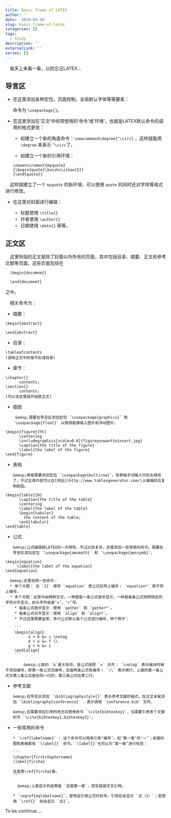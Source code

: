 ```yaml
---
title: Basic frame of LATEX
author: ''
date: '2019-03-20'
slug: basic-frame-of-latex
categories: []
tags:
  - Study
description: ''
externalLink: ''
series: []
---
```

&emsp;每天上来看一看，以防忘记LATEX...
## 导言区
* 在这里添加各种宏包，页面控制，全局默认字体等等要素：

    命令为 `\usepackage{}`。

* 在这里添加在‘正文’中经常使用的‘命令’或‘环境’，也就是LATEX默认命令的调用的格式更改：

  * 如建立一个新的角度命令：`\newcommand\degree{^\circ}` ，这样就能用 `\degree` 来表示 `^\circ`了。

  * 如建立一个新的引用环境：
  
  ```
  \newenviroment{myquote} 
  {\begin{quote}\kaishu\zihao{5}} 
  {\end{quote}}
  ```
  
&emsp;这样就建立了一个 `myquote` 的新环境，可以使用 `quote` 的同时还对字体等格式进行修改。

* 在这里对封面进行编辑：

  * 标题使用 `\title{}`
  * 作者使用 `\author{}`
  * 日期使用 `\date{}` 等等。

## 正文区
&emsp;这里所指的正文是除了封面以外所有的页面，其中包括目录、摘要、正文和参考文献等页面。这些页面包括在

```
  \begin{documnet}
  
  \end{documnet}
```  

之中。

&emsp;相关命令为：

* 摘要： 

```
\begin{abstract}

\end{abstract}
```

* 目录：

```
\tableofcontents
(调用正文中的章节形成目录)
```

* 章节：

```
\chapter{}
      contents;
\section{}
      contents;
(可以说这里就开始是正文)
```

* 插图

       &emsp;需要在导言区添加宏包 `\usepackage{graphicx}` 和 `\usepackage{float}` 以使得能够插入图片和浮动图片。
       
```
\begin{figure}[ht]
      \centering
      \includegraphics[scale=0.6]{figureyouwanttoinsert.jpg}
      \caption{the title of the figure}
      \label{the label of the figure}
\end{figure}
```

* 表格
      
      &emsp;表格需要添加宏包 `\usepackage{multirow}`。但表格手动输入代码太麻烦了，不过主体内容可以在[网站](http://www.tablesgenerator.com/)上编辑好后复制粘贴。
      
```
\begin{table}[H]
      \caption{the title of the table}
      \centering
      \label{the label of the table}
      \begin{tabular}
        the content of the table;
      \end{tabular}
\end{table}
```

* 公式

      &emsp;公式编辑是LATEX的一大特色，不过比较复杂，这里添加一些常用的命令。需要在导言区添加宏包 `\usepackage{amsmath}` 和 `\usepackage{amssymb}`。
      
```
\begin{equation}
     \label{the label of the equation}
\end{equation}
```

      &emsp;这里说明一些命令：
      * 单个方程： 在 `{}` 填写 `equation` 表公式后带上编号； `equation*` 表不带上编号。
      * 多个方程：这其中由两种方式，一种是每一条公式居中显示，一种是每条公式按照特定的字符对齐显示，如头字符或者‘=’，‘+’号。
        * 每条公式居中显示：使用 `gather` 和 `gather*`。
        * 每条公式对齐显示：使用 `align` 和 `align*`。
        * 不过这里需要留意，多行公式默认每个公式进行编号，举个例子：
        
        ```
        \begin{align}
              a + b &= c \notag 
              d + e &= f \\
              g + h &= i 
        \end{align}
        ```
        
            &emsp;上面的 `&`是关系符，各公式按照 `=` 对齐； `\notag` 表示编译时候不添加编号，即第一条公式无编号，后面两条公式有编号； `\\` 表示换行，上面的第一条公式与第二条公式是在同一行的，第三条公式在第二行。
          
* 参考文献

      &emsp;在导言区添加 `\bibliographystyle{}` 表示参考文献的格式。在正文末尾添加 `\bibliography{conference}` ，表示调用 `conference.bib` 文件。
      
      &emsp;在需要添加引用的地方后使用命令 `\cite{bibtexkey}`，当需要引用多个文献时可 `\cite{bibtexkey1,bibtexkey2}`。
      
* 一些常用的命令
      
      * `\ref{labelname}` : 这个命令可以用来引用‘编号’，如‘第一章’的‘一’；前面的图和表格都有 `\label{}` 命令，`\label{}`也可以为‘第一章’进行标签：
      
      ```
      \chapter{firstchaptername}
      \label{fircha}
      
      这是第\ref{fircha}章。
      ```
      
        &emsp;上面显示的结果是 `这是第一章`，其实就是交叉引用。
      
      * `\eqref{eqlabelname}`，是特定引用公式的标号，引用后会显示 `式（1）`；若使用 `\ref{}` 则会显示 `式1`。
      
To be continue....